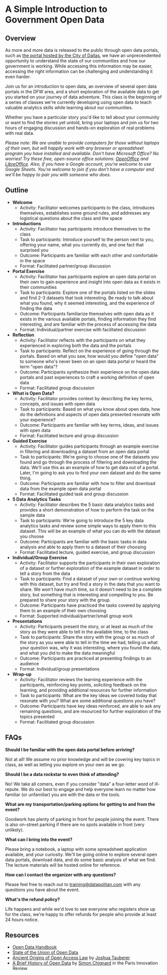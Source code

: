 # A Simple Introduction to Government Open Data

## Overview
As more and more data is released to the public through open data portals, such as [the portal hosted by the City of Dallas](https://www.dallasopendata.com/), we have an unprecendented opportunity to understand the state of our communities and how our government is working. While accessing this information may be easier, accessing the right information can be challenging and understanding it even harder.

Join us for an introduction to open data, an overview of several open data portals in the DFW area, and a short exploration of the available data to get you started on your journey of data adventure. This class is the beginning of a series of classes we're currently developing using open data to teach valuable analytics skills while learning about our communities.

Whether you have a particular story you'd like to tell about your community or want to find the stories yet untold, bring your laptops and join us for two hours of engaging discussion and hands-on exploration of real problems with real data.

_Please note: We are unable to provide computers for those without laptops of their own, but will happily work with any browser or spreadsheet program you have installed and available. Don't have Microsoft Office? No worries! Try these free, open-source office solutions: [OpenOffice](https://www.openoffice.org/) and [LibreOffice](https://www.libreoffice.org/). Also, if you have a Google account, you're welcome to use Google Sheets. You're welcome to join if you don't have a computer and we'll be happy to pair you with someone who does._

## Outline
+ **Welcome**
	+ Activity: Facilitator welcomes participants to the class, introduces themselves, establishes some ground rules, and addresses any logistical questions about the class and the space
+ **Introductions**
	+ Activity: Facilitator has participants introduce themselves to the class
	+ Task to participants: Introduce yourself to the person next to you, offering your name, what you currently do, and one fact that surprised you
	+ Outcome: Participants are familiar with each other and comfortable in the space
	+ Format: Facilitated partner/group discussion
+ **Portal Exercise**
	+ Activity: Facilitator has participants explore an open data portal on their own to gain experience and insight into open data as it exists in their communities
	+ Task to participants: Explore one of the portals listed on the slides and find 2-3 datasets that look interesting. Be ready to talk about what you found, why it seemed interesting, and the experience of finding the data
	+ Outcome: Participants familiarize themselves with open data as it exists in the various available portals, finding information they find interesting, and are familiar with the process of accessing the data
	+ Format: Individual/partner exercise with facilitated discussion
+ **Reflection** 
	+ Activity: Facilitator reflects with the participants on what they experienced in exploring both the data and the portals
	+ Task to participants: Reflect on the experience of going through the portals. Based on what you saw, how would you define "open data" to someone who's never been on an open data portal or heard the term "open data"?
	+ Outcome: Participants synthesize their experience on the open data portals and past experiences to craft a working definition of open data
	+ Format: Facilitated group discussion
+ **What is Open Data?**
	+ Activity: Facilitator provides context by describing the key terms, concepts, and issues with open data
	+ Task to participants: Based on what you know about open data, how do the definitions and aspects of open data presented resonate with your experience?
	+ Outcome: Participants are familiar with key terms, ideas, and issues with open data
	+ Format: Facilitated lecture and group discussion
+ **Guided Exercise**
	+ Activity: Facilitator guides participants through an example exercise in filtering and downloading a dataset from an open data portal
	+ Task to participants: We're going to choose one of the datasets you found and go through the process of filtering and downloading the data. We'll use this as an example of how to get data out of a portal. Later, I'm going to ask you to find your own dataset and do the same thing. 
	+ Outcome: Participants are familiar with how to filter and download data from the example open data portal
	+ Format: Facilitated guided task and group discussion
+ **5 Data Analytics Tasks**
	+ Activity: Facilitator describes the 5 basic data analytics tasks and provides a short demonstration of how to perform the task on the sample data
	+ Task to participants: We're going to introduce the 5 key data analytics tasks and review some simple ways to apply them to this dataset. This will be an example of what you can do with the dataset you choose
	+ Outcome: Participants are familiar with the basic tasks in data analysis and able to apply them to a dataset of their choosing
	+ Format: Facilitated lecture, guided exercise, and group discussion
+ **Individual/Group Exercise**
	+ Activity: Facilitator supports the participants in their own exploration of a dataset or further exploration of the example dataset in order to tell a story from the data
	+ Task to participants: Find a dataset of your own or continue working with this dataset, but try and find a story in the data that you want to share. We won't have much time, so it doesn't need to be a complete story, but something that is interesting and compelling to you. Be prepared to share your story with the group.
	+ Outcome: Participants have practiced the tasks covered by applying them to an example of their own choosing
	+ Format: Supported individual/partner/small group work
+ **Presentations**
	+ Activity: Participants present the story, or at least as much of the story as they were able to tell in the available time, to the class
	+ Task to participants: Share the story with the group or as much of the story as you were able to tell in the time we had, telling us what your question was, why it was interesting, where you found the data, and what you did to make the data meaningful
	+ Outcome: Participants are practiced at presenting findings to an audience
	+ Format: Individual/group presentations
+ **Wrap-up**
	+ Activity: Facilitator reviews the learning experience with the participants, reinforcing key points, soliciting feedback on the learning, and providing additional resources for further information
	+ Task to participants: What are the key ideas we covered today that resonate with you? What are some additional questions you have?
	+ Outcome: Participants have key ideas reinforced, are able to ask any remaining questions, and are resourced for further exploration of the topics presented
	+ Format: Facilitated group discussion

## FAQs

**Should I be familiar with the open data portal before arriving?**

Not at all! We assume no prior knowledge and will be covering key topics in class, as well as letting you explore on your own as we go.

**Should I be a data rockstar to even think of attending?**

No! We take all comers, even if you consider "data" a four-letter word of ill-repute. We do our best to engage and help everyone learn no matter how familiar (or unfamiliar) you are with the data or the tools.

**What are my transportation/parking options for getting to and from the event?**

Goodwork has plenty of parking in front for people joining the event. There is also on-street parking if there are no spots available in front (very unlikely).

**What can I bring into the event?**

Please bring a notebook, a laptop with some spreadsheet application available, and your curiosity. We'll be going online to explore several open data portals, download data, and do some basic analysis of what we find. The lecture materials will be hosted online for reference.

**How can I contact the organizer with any questions?**

Please feel free to reach out to training@datapolitan.com with any questions you have about the event.

**What's the refund policy?**

Life happens and while we'd love to see everyone who registers show up for the class, we're happy to offer refunds for people who provide at least 24 hours notice.

## Resources
+ [Open Data Handbook](http://opendatahandbook.org/)
+ [State of the Union of Open Data](https://www.datafoundation.org/the-state-of-the-union-of-open-data-ed-3)
+ [Ancient Origins of Open Access Law](https://opengovdata.io/2014/ancient-origins-open-access-to-law/) by [Joshua Tauberer](https://razor.occams.info/)
+ [A Brief History of Open Data](http://parisinnovationreview.com/articles-en/a-brief-history-of-open-data) by [Simon Chignard](https://donneesouvertes.info/) in the Paris Innovation Review

